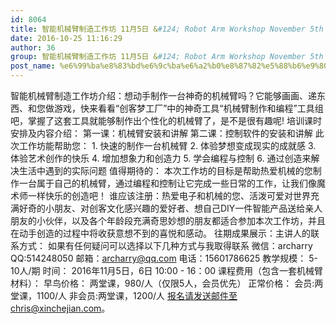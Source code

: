 ```yaml
---
id: 8064
title: 智能机械臂制造工作坊 11月5日 &#124; Robot Arm Workshop November 5th
date: 2016-10-25 11:16:29
author: 36
group: 智能机械臂制造工作坊 11月5日 &#124; Robot Arm Workshop November 5th
post_name: %e6%99%ba%e8%83%bd%e6%9c%ba%e6%a2%b0%e8%87%82%e5%88%b6%e9%80%a0%e5%b7%a5%e4%bd%9c%e5%9d%8a-11%e6%9c%885%e6%97%a5-robot-arm-workshop-november-5th
---
```


智能机械臂制造工作坊介绍：想动手制作一台神奇的机械臂吗？它能够画画、递东西、和您做游戏，快来看看“创客梦工厂”中的神奇工具“机械臂制作和编程”工具组吧，掌握了这套工具就能够制作出个性化的机械臂了，是不是很有趣呢! 培训课时安排及内容介绍： 第一课：机械臂安装和讲解 第二课：控制软件的安装和讲解 此次工作坊能帮助您： 1. 快速的制作一台机械臂 2. 体验梦想变成现实的成就感 3. 体验艺术创作的快乐 4. 增加想象力和创造力 5. 学会编程与控制 6. 通过创造来解决生活中遇到的实际问题 值得期待的： 本次工作坊的目标是帮助热爱机械的您制作一台属于自己的机械臂，通过编程和控制让它完成一些日常的工作，让我们像魔术师一样快乐的创造吧！ 谁应该注册：热爱电子和机械的您、活泼可爱对世界充满好奇的小朋友、对创客文化感兴趣的爱好者、想自己DIY一件智能产品送给亲人朋友的小伙伴，以及各个年龄段充满奇思妙想的朋友都适合参加本次工作坊，并且在动手创造的过程中将收获意想不到的喜悦和感动。 往期成果展示：主讲人的联系方式： 如果有任何疑问可以选择以下几种方式与我取得联系 微信：archarry QQ:514248050 邮箱：archarry@qq.com 电话：15601786625 教学规模： 5-10人/期 时间： 2016年11月5日，6日 10:00 - 16：00 课程费用（包含一套机械臂材料）： 早鸟价格： 两堂课，980/人（仅限5人，会员优先） 正常价格： 会员:两堂课，1100/人 非会员:两堂课，1200/人 报名请发送邮件至chris@xinchejian.com。